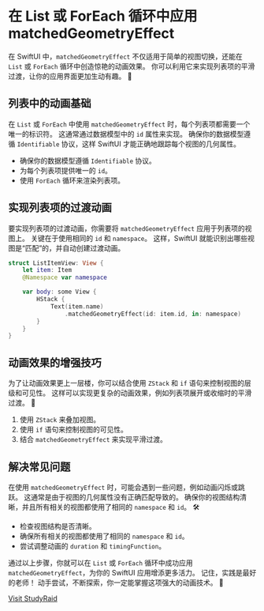 ﻿# 在 List 或 ForEach 循环中应用 matchedGeometryEffect

在 SwiftUI 中，`matchedGeometryEffect` 不仅适用于简单的视图切换，还能在 `List` 或 `ForEach` 循环中创造惊艳的动画效果。 你可以利用它来实现列表项的平滑过渡，让你的应用界面更加生动有趣。 🚀

## 列表中的动画基础

在 `List` 或 `ForEach` 中使用 `matchedGeometryEffect` 时，每个列表项都需要一个唯一的标识符。 这通常通过数据模型中的 `id` 属性来实现。 确保你的数据模型遵循 `Identifiable` 协议，这样 SwiftUI 才能正确地跟踪每个视图的几何属性。

*   确保你的数据模型遵循 `Identifiable` 协议。
*   为每个列表项提供唯一的 `id`。
*   使用 `ForEach` 循环来渲染列表项。

## 实现列表项的过渡动画

要实现列表项的过渡动画，你需要将 `matchedGeometryEffect` 应用于列表项的视图上。 关键在于使用相同的 `id` 和 `namespace`。 这样，SwiftUI 就能识别出哪些视图是“匹配”的，并自动创建过渡动画。

```swift
struct ListItemView: View {
    let item: Item
    @Namespace var namespace

    var body: some View {
        HStack {
            Text(item.name)
                .matchedGeometryEffect(id: item.id, in: namespace)
        }
    }
}
```

## 动画效果的增强技巧

为了让动画效果更上一层楼，你可以结合使用 `ZStack` 和 `if` 语句来控制视图的层级和可见性。 这样可以实现更复杂的动画效果，例如列表项展开或收缩时的平滑过渡。 🤩

1.  使用 `ZStack` 来叠加视图。
2.  使用 `if` 语句来控制视图的可见性。
3.  结合 `matchedGeometryEffect` 来实现平滑过渡。

## 解决常见问题

在使用 `matchedGeometryEffect` 时，可能会遇到一些问题，例如动画闪烁或跳跃。 这通常是由于视图的几何属性没有正确匹配导致的。 确保你的视图结构清晰，并且所有相关的视图都使用了相同的 `namespace` 和 `id`。 🛠️

*   检查视图结构是否清晰。
*   确保所有相关的视图都使用了相同的 `namespace` 和 `id`。
*   尝试调整动画的 `duration` 和 `timingFunction`。

通过以上步骤，你就可以在 `List` 或 `ForEach` 循环中成功应用 `matchedGeometryEffect`，为你的 SwiftUI 应用增添更多活力。 记住，实践是最好的老师！ 动手尝试，不断探索，你一定能掌握这项强大的动画技术。 🎉

[Visit StudyRaid](https://app.studyraid.com/en/read/30594/1318634/list-foreach-matchedgeometryeffect)
